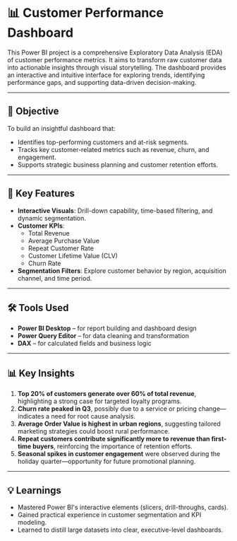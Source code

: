# 📊 Customer Performance Dashboard

This Power BI project is a comprehensive Exploratory Data Analysis (EDA) of customer performance metrics. It aims to transform raw customer data into actionable insights through visual storytelling. The dashboard provides an interactive and intuitive interface for exploring trends, identifying performance gaps, and supporting data-driven decision-making.

---

## 🧠 Objective

To build an insightful dashboard that:
- Identifies top-performing customers and at-risk segments.
- Tracks key customer-related metrics such as revenue, churn, and engagement.
- Supports strategic business planning and customer retention efforts.

---

## 📌 Key Features

- **Interactive Visuals**: Drill-down capability, time-based filtering, and dynamic segmentation.
- **Customer KPIs**:
  - Total Revenue
  - Average Purchase Value
  - Repeat Customer Rate
  - Customer Lifetime Value (CLV)
  - Churn Rate
- **Segmentation Filters**: Explore customer behavior by region, acquisition channel, and time period.

---

## 🛠 Tools Used

- **Power BI Desktop** – for report building and dashboard design
- **Power Query Editor** – for data cleaning and transformation
- **DAX** – for calculated fields and business logic

---

## 📊 Key Insights

1. **Top 20% of customers generate over 60% of total revenue**, highlighting a strong case for targeted loyalty programs.
2. **Churn rate peaked in Q3**, possibly due to a service or pricing change—indicates a need for root cause analysis.
3. **Average Order Value is highest in urban regions**, suggesting tailored marketing strategies could boost rural performance.
4. **Repeat customers contribute significantly more to revenue than first-time buyers**, reinforcing the importance of retention efforts.
5. **Seasonal spikes in customer engagement** were observed during the holiday quarter—opportunity for future promotional planning.

---

## 💡 Learnings

- Mastered Power BI's interactive elements (slicers, drill-throughs, cards).
- Gained practical experience in customer segmentation and KPI modeling.
- Learned to distill large datasets into clear, executive-level dashboards.


